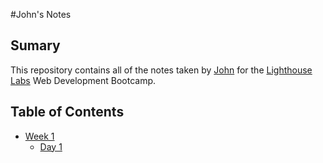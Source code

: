 #John's Notes

## Sumary

This repository contains all of the notes taken by [John](https://github.com/EagerBeaver98) for the [Lighthouse Labs](lighthouselabs.ca) Web Development Bootcamp.


## Table of Contents

* [Week 1](/Week_1)
  * [Day 1](/Week_1/Day_1)